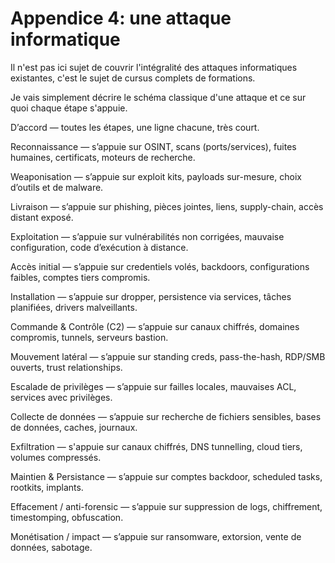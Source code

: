 # Appendice 4: une attaque informatique
Il n'est pas ici sujet de couvrir l'intégralité des attaques informatiques existantes, c'est le sujet de cursus complets de formations.

Je vais simplement décrire le schéma classique d'une attaque et ce sur quoi chaque étape s'appuie.


D’accord — toutes les étapes, une ligne chacune, très court.

Reconnaissance — s’appuie sur OSINT, scans (ports/services), fuites humaines, certificats, moteurs de recherche.

Weaponisation — s’appuie sur exploit kits, payloads sur-mesure, choix d’outils et de malware.

Livraison — s’appuie sur phishing, pièces jointes, liens, supply-chain, accès distant exposé.

Exploitation — s’appuie sur vulnérabilités non corrigées, mauvaise configuration, code d’exécution à distance.

Accès initial — s’appuie sur credentiels volés, backdoors, configurations faibles, comptes tiers compromis.

Installation — s’appuie sur dropper, persistence via services, tâches planifiées, drivers malveillants.

Commande & Contrôle (C2) — s’appuie sur canaux chiffrés, domaines compromis, tunnels, serveurs bastion.

Mouvement latéral — s’appuie sur standing creds, pass-the-hash, RDP/SMB ouverts, trust relationships.

Escalade de privilèges — s’appuie sur failles locales, mauvaises ACL, services avec privilèges.

Collecte de données — s’appuie sur recherche de fichiers sensibles, bases de données, caches, journaux.

Exfiltration — s'appuie sur canaux chiffrés, DNS tunnelling, cloud tiers, volumes compressés.

Maintien & Persistance — s’appuie sur comptes backdoor, scheduled tasks, rootkits, implants.

Effacement / anti-forensic — s’appuie sur suppression de logs, chiffrement, timestomping, obfuscation.

Monétisation / impact — s’appuie sur ransomware, extorsion, vente de données, sabotage.